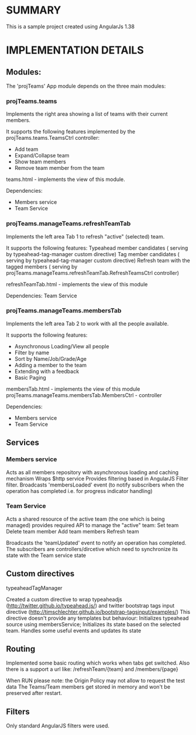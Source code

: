 # SUMMARY
This is a sample project created using AngularJs 1.38
# IMPLEMENTATION DETAILS 
## Modules:

The 'projTeams' App module depends on the three main modules:

### projTeams.teams
Implements the right area showing a list of teams with their current members.

It supports the following features implemented by the projTeams.teams.TeamsCtrl controller:
- Add team
- Expand/Collapse team
- Show team members
- Remove team member from the team

teams.html - implements the view of this module.

Dependencies:
- Members service
- Team Service


### projTeams.manageTeams.refreshTeamTab 
Implements the left area Tab 1 to refresh "active" (selected) team. 

It supports the following features:
Typeahead member candidates ( serving by typeahead-tag-manager custom directive)
Tag member candidates ( serving by typeahead-tag-manager custom directive)
Refresh team with the tagged members ( serving by projTeams.manageTeams.refreshTeamTab.RefreshTeamsCtrl controller)

refreshTeamTab.html - implements the view of this module

Dependencies:
Team Service


### projTeams.manageTeams.membersTab 
Implements the left area Tab 2 to work with all the people available.

It supports the following features:
- Asynchronous Loading/View all people
- Filter by name
- Sort by Name/Job/Grade/Age
- Adding a member to the team
- Extending with a feedback
- Basic Paging

membersTab.html - implements the view of this module
projTeams.manageTeams.membersTab.MembersCtrl - controller

Dependencies:
- Members service
- Team Service

## Services
### Members service 
Acts as all members repository with asynchronous loading and caching mechanism
Wraps $http service
Provides filtering based in AngularJS Filter filter.
Broadcasts 'membersLoaded' event (to notify subscribers when the operation has completed i.e. for  progress indicator handling)

### Team Service
Acts a shared resource of the active team (the one which is being managed)
provides required API to manage the "active" team:
Set team
Delete team member
Add team members
Refresh team

Broadcasts the 'teamUpdated' event to notify an operation has completed. The subscribers are controllers/dircetive which need to synchronize its state with the Team service state

## Custom directives
typeaheadTagManager

Created a custom directive to wrap typeaheadjs (http://twitter.github.io/typeahead.js/) and twitter bootstrap tags input directive (http://timschlechter.github.io/bootstrap-tagsinput/examples/)
This directive doesn't provide any templates but behaviour:
Initializes typeahead source using membersService;
Initializes its state based on the selected team.
Handles some useful events and updates its state


## Routing
Implemented some basic routing which works when tabs get switched.
Also there is a support a url like: /refreshTeam/{team}
and /members/{page}

When RUN please note:
the Origin Policy may not allow to request the test data
The Teams/Team members get stored in memory and won't be preserved after restart.

## Filters
Only standard AngularJS filters were used.